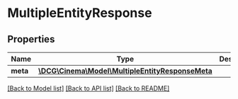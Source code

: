# MultipleEntityResponse

## Properties
Name | Type | Description | Notes
------------ | ------------- | ------------- | -------------
**meta** | [**\DCG\Cinema\Model\MultipleEntityResponseMeta**](MultipleEntityResponseMeta.md) |  | [optional] 

[[Back to Model list]](../README.md#documentation-for-models) [[Back to API list]](../README.md#documentation-for-api-endpoints) [[Back to README]](../README.md)


